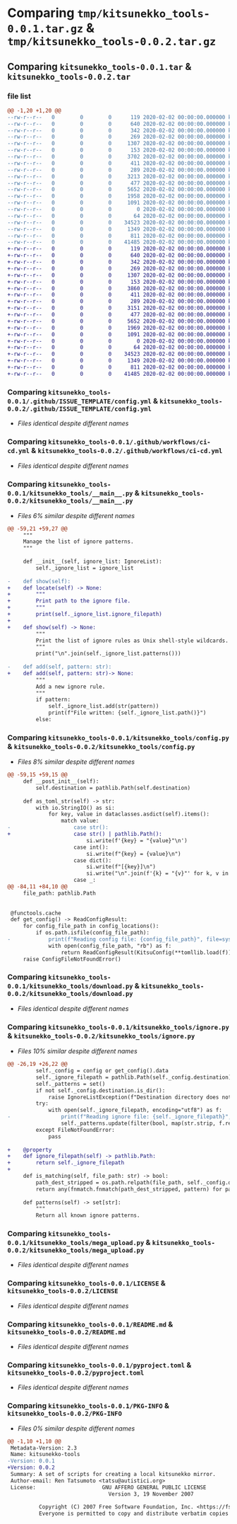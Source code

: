 # Comparing `tmp/kitsunekko_tools-0.0.1.tar.gz` & `tmp/kitsunekko_tools-0.0.2.tar.gz`

## Comparing `kitsunekko_tools-0.0.1.tar` & `kitsunekko_tools-0.0.2.tar`

### file list

```diff
@@ -1,20 +1,20 @@
--rw-r--r--   0        0        0      119 2020-02-02 00:00:00.000000 kitsunekko_tools-0.0.1/.github/FUNDING.yml
--rw-r--r--   0        0        0      640 2020-02-02 00:00:00.000000 kitsunekko_tools-0.0.1/.github/ISSUE_TEMPLATE/config.yml
--rw-r--r--   0        0        0      342 2020-02-02 00:00:00.000000 kitsunekko_tools-0.0.1/.github/ISSUE_TEMPLATE/issue.md
--rw-r--r--   0        0        0      269 2020-02-02 00:00:00.000000 kitsunekko_tools-0.0.1/.github/workflows/black.yml
--rw-r--r--   0        0        0     1307 2020-02-02 00:00:00.000000 kitsunekko_tools-0.0.1/.github/workflows/ci-cd.yml
--rw-r--r--   0        0        0      153 2020-02-02 00:00:00.000000 kitsunekko_tools-0.0.1/kitsunekko_tools/__init__.py
--rw-r--r--   0        0        0     3702 2020-02-02 00:00:00.000000 kitsunekko_tools-0.0.1/kitsunekko_tools/__main__.py
--rw-r--r--   0        0        0      411 2020-02-02 00:00:00.000000 kitsunekko_tools-0.0.1/kitsunekko_tools/__version__.py
--rw-r--r--   0        0        0      289 2020-02-02 00:00:00.000000 kitsunekko_tools-0.0.1/kitsunekko_tools/common.py
--rw-r--r--   0        0        0     3213 2020-02-02 00:00:00.000000 kitsunekko_tools-0.0.1/kitsunekko_tools/config.py
--rw-r--r--   0        0        0      477 2020-02-02 00:00:00.000000 kitsunekko_tools-0.0.1/kitsunekko_tools/consts.py
--rw-r--r--   0        0        0     5652 2020-02-02 00:00:00.000000 kitsunekko_tools-0.0.1/kitsunekko_tools/download.py
--rw-r--r--   0        0        0     1958 2020-02-02 00:00:00.000000 kitsunekko_tools-0.0.1/kitsunekko_tools/ignore.py
--rw-r--r--   0        0        0     1091 2020-02-02 00:00:00.000000 kitsunekko_tools-0.0.1/kitsunekko_tools/mega_upload.py
--rw-r--r--   0        0        0        0 2020-02-02 00:00:00.000000 kitsunekko_tools-0.0.1/tests/__init__.py
--rw-r--r--   0        0        0       64 2020-02-02 00:00:00.000000 kitsunekko_tools-0.0.1/.gitignore
--rw-r--r--   0        0        0    34523 2020-02-02 00:00:00.000000 kitsunekko_tools-0.0.1/LICENSE
--rw-r--r--   0        0        0     1349 2020-02-02 00:00:00.000000 kitsunekko_tools-0.0.1/README.md
--rw-r--r--   0        0        0      811 2020-02-02 00:00:00.000000 kitsunekko_tools-0.0.1/pyproject.toml
--rw-r--r--   0        0        0    41485 2020-02-02 00:00:00.000000 kitsunekko_tools-0.0.1/PKG-INFO
+-rw-r--r--   0        0        0      119 2020-02-02 00:00:00.000000 kitsunekko_tools-0.0.2/.github/FUNDING.yml
+-rw-r--r--   0        0        0      640 2020-02-02 00:00:00.000000 kitsunekko_tools-0.0.2/.github/ISSUE_TEMPLATE/config.yml
+-rw-r--r--   0        0        0      342 2020-02-02 00:00:00.000000 kitsunekko_tools-0.0.2/.github/ISSUE_TEMPLATE/issue.md
+-rw-r--r--   0        0        0      269 2020-02-02 00:00:00.000000 kitsunekko_tools-0.0.2/.github/workflows/black.yml
+-rw-r--r--   0        0        0     1307 2020-02-02 00:00:00.000000 kitsunekko_tools-0.0.2/.github/workflows/ci-cd.yml
+-rw-r--r--   0        0        0      153 2020-02-02 00:00:00.000000 kitsunekko_tools-0.0.2/kitsunekko_tools/__init__.py
+-rw-r--r--   0        0        0     3860 2020-02-02 00:00:00.000000 kitsunekko_tools-0.0.2/kitsunekko_tools/__main__.py
+-rw-r--r--   0        0        0      411 2020-02-02 00:00:00.000000 kitsunekko_tools-0.0.2/kitsunekko_tools/__version__.py
+-rw-r--r--   0        0        0      289 2020-02-02 00:00:00.000000 kitsunekko_tools-0.0.2/kitsunekko_tools/common.py
+-rw-r--r--   0        0        0     3151 2020-02-02 00:00:00.000000 kitsunekko_tools-0.0.2/kitsunekko_tools/config.py
+-rw-r--r--   0        0        0      477 2020-02-02 00:00:00.000000 kitsunekko_tools-0.0.2/kitsunekko_tools/consts.py
+-rw-r--r--   0        0        0     5652 2020-02-02 00:00:00.000000 kitsunekko_tools-0.0.2/kitsunekko_tools/download.py
+-rw-r--r--   0        0        0     1969 2020-02-02 00:00:00.000000 kitsunekko_tools-0.0.2/kitsunekko_tools/ignore.py
+-rw-r--r--   0        0        0     1091 2020-02-02 00:00:00.000000 kitsunekko_tools-0.0.2/kitsunekko_tools/mega_upload.py
+-rw-r--r--   0        0        0        0 2020-02-02 00:00:00.000000 kitsunekko_tools-0.0.2/tests/__init__.py
+-rw-r--r--   0        0        0       64 2020-02-02 00:00:00.000000 kitsunekko_tools-0.0.2/.gitignore
+-rw-r--r--   0        0        0    34523 2020-02-02 00:00:00.000000 kitsunekko_tools-0.0.2/LICENSE
+-rw-r--r--   0        0        0     1349 2020-02-02 00:00:00.000000 kitsunekko_tools-0.0.2/README.md
+-rw-r--r--   0        0        0      811 2020-02-02 00:00:00.000000 kitsunekko_tools-0.0.2/pyproject.toml
+-rw-r--r--   0        0        0    41485 2020-02-02 00:00:00.000000 kitsunekko_tools-0.0.2/PKG-INFO
```

### Comparing `kitsunekko_tools-0.0.1/.github/ISSUE_TEMPLATE/config.yml` & `kitsunekko_tools-0.0.2/.github/ISSUE_TEMPLATE/config.yml`

 * *Files identical despite different names*

### Comparing `kitsunekko_tools-0.0.1/.github/workflows/ci-cd.yml` & `kitsunekko_tools-0.0.2/.github/workflows/ci-cd.yml`

 * *Files identical despite different names*

### Comparing `kitsunekko_tools-0.0.1/kitsunekko_tools/__main__.py` & `kitsunekko_tools-0.0.2/kitsunekko_tools/__main__.py`

 * *Files 6% similar despite different names*

```diff
@@ -59,21 +59,27 @@
     """
     Manage the list of ignore patterns.
     """
 
     def __init__(self, ignore_list: IgnoreList):
         self._ignore_list = ignore_list
 
-    def show(self):
+    def locate(self) -> None:
+        """
+        Print path to the ignore file.
+        """
+        print(self._ignore_list.ignore_filepath)
+
+    def show(self) -> None:
         """
         Print the list of ignore rules as Unix shell-style wildcards.
         """
         print("\n".join(self._ignore_list.patterns()))
 
-    def add(self, pattern: str):
+    def add(self, pattern: str)-> None:
         """
         Add a new ignore rule.
         """
         if pattern:
             self._ignore_list.add(str(pattern))
             print(f"File written: {self._ignore_list.path()}")
         else:
```

### Comparing `kitsunekko_tools-0.0.1/kitsunekko_tools/config.py` & `kitsunekko_tools-0.0.2/kitsunekko_tools/config.py`

 * *Files 8% similar despite different names*

```diff
@@ -59,15 +59,15 @@
     def __post_init__(self):
         self.destination = pathlib.Path(self.destination)
 
     def as_toml_str(self) -> str:
         with io.StringIO() as si:
             for key, value in dataclasses.asdict(self).items():
                 match value:
-                    case str():
+                    case str() | pathlib.Path():
                         si.write(f'{key} = "{value}"\n')
                     case int():
                         si.write(f"{key} = {value}\n")
                     case dict():
                         si.write(f"[{key}]\n")
                         si.write("\n".join(f'{k} = "{v}"' for k, v in value.items()))
                     case _:
@@ -84,11 +84,10 @@
     file_path: pathlib.Path
 
 
 @functools.cache
 def get_config() -> ReadConfigResult:
     for config_file_path in config_locations():
         if os.path.isfile(config_file_path):
-            print(f"Reading config file: {config_file_path}", file=sys.stderr)
             with open(config_file_path, "rb") as f:
                 return ReadConfigResult(KitsuConfig(**tomllib.load(f)), config_file_path)
     raise ConfigFileNotFoundError()
```

### Comparing `kitsunekko_tools-0.0.1/kitsunekko_tools/download.py` & `kitsunekko_tools-0.0.2/kitsunekko_tools/download.py`

 * *Files identical despite different names*

### Comparing `kitsunekko_tools-0.0.1/kitsunekko_tools/ignore.py` & `kitsunekko_tools-0.0.2/kitsunekko_tools/ignore.py`

 * *Files 10% similar despite different names*

```diff
@@ -26,19 +26,22 @@
         self._config = config or get_config().data
         self._ignore_filepath = pathlib.Path(self._config.destination) / IGNORE_FILENAME
         self._patterns = set()
         if not self._config.destination.is_dir():
             raise IgnoreListException(f"Destination directory does not exist: {self._config.destination}")
         try:
             with open(self._ignore_filepath, encoding="utf8") as f:
-                print(f"Reading ignore file: {self._ignore_filepath}", file=sys.stderr)
                 self._patterns.update(filter(bool, map(str.strip, f.read().splitlines())))
         except FileNotFoundError:
             pass
 
+    @property
+    def ignore_filepath(self) -> pathlib.Path:
+        return self._ignore_filepath
+
     def is_matching(self, file_path: str) -> bool:
         path_dest_stripped = os.path.relpath(file_path, self._config.destination)
         return any(fnmatch.fnmatch(path_dest_stripped, pattern) for pattern in self._patterns)
 
     def patterns(self) -> set[str]:
         """
         Return all known ignore patterns.
```

### Comparing `kitsunekko_tools-0.0.1/kitsunekko_tools/mega_upload.py` & `kitsunekko_tools-0.0.2/kitsunekko_tools/mega_upload.py`

 * *Files identical despite different names*

### Comparing `kitsunekko_tools-0.0.1/LICENSE` & `kitsunekko_tools-0.0.2/LICENSE`

 * *Files identical despite different names*

### Comparing `kitsunekko_tools-0.0.1/README.md` & `kitsunekko_tools-0.0.2/README.md`

 * *Files identical despite different names*

### Comparing `kitsunekko_tools-0.0.1/pyproject.toml` & `kitsunekko_tools-0.0.2/pyproject.toml`

 * *Files identical despite different names*

### Comparing `kitsunekko_tools-0.0.1/PKG-INFO` & `kitsunekko_tools-0.0.2/PKG-INFO`

 * *Files 0% similar despite different names*

```diff
@@ -1,10 +1,10 @@
 Metadata-Version: 2.3
 Name: kitsunekko-tools
-Version: 0.0.1
+Version: 0.0.2
 Summary: A set of scripts for creating a local kitsunekko mirror.
 Author-email: Ren Tatsumoto <tatsu@autistici.org>
 License:                     GNU AFFERO GENERAL PUBLIC LICENSE
                                Version 3, 19 November 2007
         
          Copyright (C) 2007 Free Software Foundation, Inc. <https://fsf.org/>
          Everyone is permitted to copy and distribute verbatim copies
```

